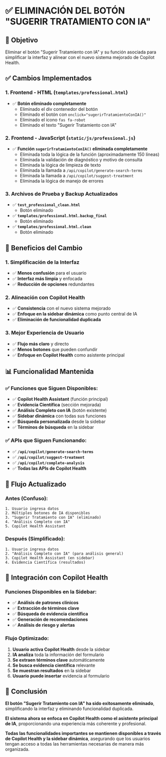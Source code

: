 # ✅ ELIMINACIÓN DEL BOTÓN "SUGERIR TRATAMIENTO CON IA"

## 🎯 **Objetivo**
Eliminar el botón "Sugerir Tratamiento con IA" y su función asociada para simplificar la interfaz y alinear con el nuevo sistema mejorado de Copilot Health.

## ✅ **Cambios Implementados**

### **1. Frontend - HTML (`templates/professional.html`)**
- ✅ **Botón eliminado completamente**
  - Eliminado el div contenedor del botón
  - Eliminado el botón con `onclick="sugerirTratamientoConIA()"`
  - Eliminado el icono `fas fa-robot`
  - Eliminado el texto "Sugerir Tratamiento con IA"

### **2. Frontend - JavaScript (`static/js/professional.js`)**
- ✅ **Función `sugerirTratamientoConIA()` eliminada completamente**
  - Eliminada toda la lógica de la función (aproximadamente 150 líneas)
  - Eliminada la validación de diagnóstico y motivo de consulta
  - Eliminada la lógica de limpieza de texto
  - Eliminada la llamada a `/api/copilot/generate-search-terms`
  - Eliminada la llamada a `/api/copilot/suggest-treatment`
  - Eliminada la lógica de manejo de errores

### **3. Archivos de Prueba y Backup Actualizados**
- ✅ **`test_professional_clean.html`**
  - Botón eliminado
- ✅ **`templates/professional.html.backup_final`**
  - Botón eliminado
- ✅ **`templates/professional.html.clean`**
  - Botón eliminado

## 🎯 **Beneficios del Cambio**

### **1. Simplificación de la Interfaz**
- ✅ **Menos confusión** para el usuario
- ✅ **Interfaz más limpia** y enfocada
- ✅ **Reducción de opciones** redundantes

### **2. Alineación con Copilot Health**
- ✅ **Consistencia** con el nuevo sistema mejorado
- ✅ **Enfoque en la sidebar dinámica** como punto central de IA
- ✅ **Eliminación de funcionalidad duplicada**

### **3. Mejor Experiencia de Usuario**
- ✅ **Flujo más claro** y directo
- ✅ **Menos botones** que pueden confundir
- ✅ **Enfoque en Copilot Health** como asistente principal

## 📊 **Funcionalidad Mantenida**

### **✅ Funciones que Siguen Disponibles:**
- ✅ **Copilot Health Assistant** (función principal)
- ✅ **Evidencia Científica** (sección mejorada)
- ✅ **Análisis Completo con IA** (botón existente)
- ✅ **Sidebar dinámica** con todas sus funciones
- ✅ **Búsqueda personalizada** desde la sidebar
- ✅ **Términos de búsqueda** en la sidebar

### **✅ APIs que Siguen Funcionando:**
- ✅ **`/api/copilot/generate-search-terms`**
- ✅ **`/api/copilot/suggest-treatment`**
- ✅ **`/api/copilot/complete-analysis`**
- ✅ **Todas las APIs de Copilot Health**

## 🔄 **Flujo Actualizado**

### **Antes (Confuso):**
```
1. Usuario ingresa datos
2. Múltiples botones de IA disponibles
3. "Sugerir Tratamiento con IA" (eliminado)
4. "Análisis Completo con IA"
5. Copilot Health Assistant
```

### **Después (Simplificado):**
```
1. Usuario ingresa datos
2. "Análisis Completo con IA" (para análisis general)
3. Copilot Health Assistant (en sidebar)
4. Evidencia Científica (resultados)
```

## 🚀 **Integración con Copilot Health**

### **Funciones Disponibles en la Sidebar:**
- ✅ **Análisis de patrones clínicos**
- ✅ **Extracción de términos clave**
- ✅ **Búsqueda de evidencia científica**
- ✅ **Generación de recomendaciones**
- ✅ **Análisis de riesgo y alertas**

### **Flujo Optimizado:**
1. **Usuario activa Copilot Health** desde la sidebar
2. **IA analiza** toda la información del formulario
3. **Se extraen términos clave** automáticamente
4. **Se busca evidencia científica** relevante
5. **Se muestran resultados** en la sidebar
6. **Usuario puede insertar** evidencia al formulario

## 🎉 **Conclusión**

**El botón "Sugerir Tratamiento con IA" ha sido exitosamente eliminado**, simplificando la interfaz y eliminando funcionalidad duplicada. 

**El sistema ahora se enfoca en Copilot Health como el asistente principal de IA**, proporcionando una experiencia más coherente y profesional.

**Todas las funcionalidades importantes se mantienen disponibles a través de Copilot Health y la sidebar dinámica**, asegurando que los usuarios tengan acceso a todas las herramientas necesarias de manera más organizada. 